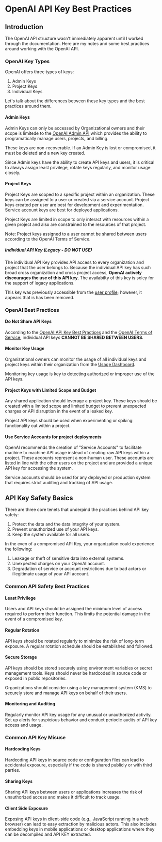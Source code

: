 # OpenAI API Key Best Practices

## Introduction

The OpenAI API structure wasn't immediately apparent until I worked through the documentation.  Here are my notes and some best practices around working with the OpenAI API.

### OpenAI Key Types 

OpenAI offers three types of keys:
1. Admin Keys
2. Project Keys
3. Individual Keys

Let's talk about the differences between these key types and the best practices around them.

#### Admin Keys

Admin Keys can only be accessed by Organizational owners and their scope is limitede to the [OpenAI Admin API](https://help.openai.com/en/articles/9687866-admin-and-audit-logs-api-for-the-api-platform) which provides the ability to programatically manage users, projects, and billing.

These keys are non-recoverable.  If an Admin Key is lost or compromised, it must be deleted and a new key created.

Since Admin keys have the ability to create API keys and users, it is critical to always assign least privilege, rotate keys regularly, and monitor usage closely.

#### Project Keys

Project Keys are scoped to a specific project within an organization.  These keys can be assigned to a user or created via a service account.  Project keys created per user are best for development and experimentation.  Service account keys are best for deployed applications.

Project Keys are limited in scope to only interact with resources within a given project and also are constrained to the resources of that project.

Note: Project keys assigned to a user cannot be shared between users according to the OpenAI Terms of Service.

##### Individual API Key (Legacy - DO NOT USE)
The individual API Key provides API access to every organization and project that the user belongs to.  Because the individual API key has such broad cross organization and cross project access, **OpenAI actively discourages the use of this API key**.  The availabilty of this key is soley for the support of legacy applications.

This key was previously accessible from the [user profile](https://platform.openai.com/settings/profile?tab=api-keys); however, it appears that is has been removed.

### OpenAI Best Practices

#### Do Not Share API Keys

According to the [OpenAI API Key Best Practices](https://help.openai.com/en/articles/5112595-best-practices-for-api-key-safety) and the [OpenAI Terms of Service](https://beta.openai.com/terms-of-use), individual API keys **CANNOT BE SHARED BETWEEN USERS.**  

#### Monitor Key Usage
Organizational owners can monitor the usage of all individual keys and project keys within their organization from the [Usage Dashboard](https://platform.openai.com/settings/organization/usage).

Monitoring key usage is key to detecting authorized or improper use of the API keys.

#### Project Keys with Limited Scope and Budget
Any shared application should leverage a project key.  These keys should be created with a limited scope and limited budget to prevent unexpected charges or API disruption in the event of a leaked key.

Project API keys should be used when experimenting or spiking functionality out within a project.

#### Use Service Accounts for project deployments
OpenAI recommends the creation of "Service Accounts" to facilitate machine to machine API usage instead of creating raw API keys within a project.  These accounts represent a non-human user.  These accounts are listed in line with the other users on the project and are provided a unique API key for accessing the system.

Service accounts should be used for any deployed or production system that requires strict auditing and tracking of API usage.

## API Key Safety Basics

There are three core tenets that underpind the practices behind API key safety:
1. Protect the data and the data integrity of your system.
2. Prevent unauthorized use of your API keys.
3. Keep the system available for all users.

In the even of a compromised API Key, your organization could experience the following:
1. Leakage or theft of sensitive data into external systems.
2. Unexpected charges on your OpenAI account.
3. Degradation of service or account restrictions due to bad actors or illegitimate usage of your API account.

### Common API Safety Best Practices

#### Least Privilege

Users and API keys should be assigned the minimum level of access required to perform their function.  This limits the potential damage in the event of a compromised key.

#### Regular Rotation

API keys should be rotated regularly to minimize the risk of long-term exposure.  A regular rotation schedule should be established and followed.

#### Secure Storage

API keys should be stored securely using environment variables or secret management tools.  Keys should never be hardcoded in source code or exposed in public repositories.

Organizations should consider using a key management system (KMS) to securely store and manage API keys on behalf of their users.

#### Monitoring and Auditing

Regularly monitor API key usage for any unusual or unauthorized activity.  Set up alerts for suspicious behavior and conduct periodic audits of API key access and usage.


### Common API Key Misuse

#### Hardcoding Keys

Hardcoding API keys in source code or configuration files can lead to accidental exposure, especially if the code is shared publicly or with third parties.

#### Sharing Keys

Sharing API keys between users or applications increases the risk of unauthorized access and makes it difficult to track usage.

#### Client Side Exposure

Exposing API keys in client-side code (e.g., JavaScript running in a web browser) can lead to easy extraction by malicious actors.  This also includes embedding keys in mobile applications or desktop applications where they can be decompiled and API KEY extracted.

